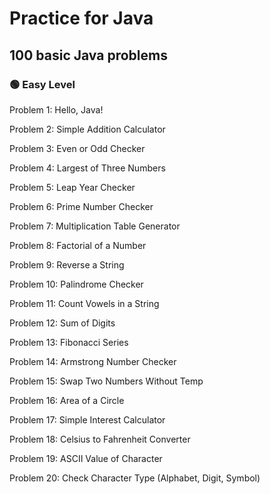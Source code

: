 # Practice for Java
## 100 basic Java problems

### 🟢 Easy Level
Problem 1: Hello, Java!

Problem 2: Simple Addition Calculator

Problem 3: Even or Odd Checker

Problem 4: Largest of Three Numbers

Problem 5: Leap Year Checker

Problem 6: Prime Number Checker

Problem 7: Multiplication Table Generator

Problem 8: Factorial of a Number

Problem 9: Reverse a String

Problem 10: Palindrome Checker

Problem 11: Count Vowels in a String

Problem 12: Sum of Digits

Problem 13: Fibonacci Series

Problem 14: Armstrong Number Checker

Problem 15: Swap Two Numbers Without Temp

Problem 16: Area of a Circle

Problem 17: Simple Interest Calculator

Problem 18: Celsius to Fahrenheit Converter

Problem 19: ASCII Value of Character

Problem 20: Check Character Type (Alphabet, Digit, Symbol)
